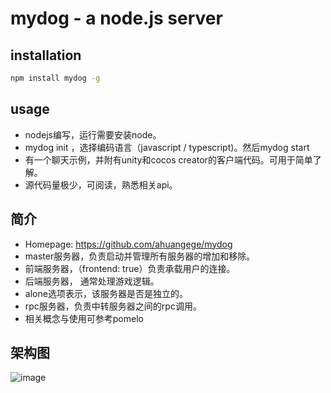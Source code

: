 mydog - a node.js server
===========================


## installation

```bash
npm install mydog -g
```

## usage

* nodejs编写，运行需要安装node。
* mydog init ，选择编码语言（javascript / typescript)。然后mydog start
* 有一个聊天示例，并附有unity和cocos creator的客户端代码。可用于简单了解。
* 源代码量极少，可阅读，熟悉相关api。

## 简介

* Homepage: <https://github.com/ahuangege/mydog>
* master服务器，负责启动并管理所有服务器的增加和移除。
* 前端服务器，（frontend: true）负责承载用户的连接。
* 后端服务器， 通常处理游戏逻辑。
* alone选项表示，该服务器是否是独立的。
* rpc服务器，负责中转服务器之间的rpc调用。
* 相关概念与使用可参考pomelo

## 架构图

![image](https://github.com/ahuangege/mydog/blob/master/lib/mydog.png)
